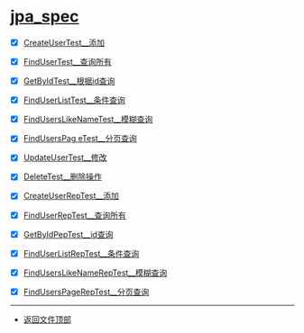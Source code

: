 
# [jpa_spec](../README.md)

- [x] [CreateUserTest__添加](src/test/java/com/cpucode/mongodb/CreateUserTest.java)
- [x] [FindUserTest__查询所有](src/test/java/com/cpucode/mongodb/FindUserTest.java)
- [x] [GetByIdTest__根据id查询](src/test/java/com/cpucode/mongodb/GetByIdTest.java)
- [x] [FindUserListTest__条件查询](src/test/java/com/cpucode/mongodb/FindUserListTest.java)
- [x] [FindUsersLikeNameTest__模糊查询](src/test/java/com/cpucode/mongodb/FindUsersLikeNameTest.java)
- [x] [FindUsersPag eTest__分页查询](src/test/java/com/cpucode/mongodb/FindUsersPageTest.java)
- [x] [UpdateUserTest__修改](src/test/java/com/cpucode/mongodb/UpdateUserTest.java)
- [x] [DeleteTest__删除操作](src/test/java/com/cpucode/mongodb/DeleteTest.java)

- [x] [CreateUserRepTest__添加](src/test/java/com/cpucode/mongodb/CreateUserRepTest.java)
- [x] [FindUserRepTest__查询所有](src/test/java/com/cpucode/mongodb/FindUserRepTest.java)
- [x] [GetByIdPepTest__id查询](src/test/java/com/cpucode/mongodb/GetByIdPepTest.java)
- [x] [FindUserListRepTest__条件查询](src/test/java/com/cpucode/mongodb/FindUserListRepTest.java)
- [x] [FindUsersLikeNameRepTest__模糊查询](src/test/java/com/cpucode/mongodb/FindUsersLikeNameRepTest.java)
- [x] [FindUsersPageRepTest__分页查询](src/test/java/com/cpucode/mongodb/FindUsersPageRepTest.java)

-----------------

- [返回文件顶部](../README.md)